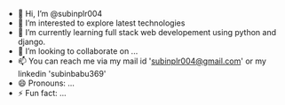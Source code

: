 - 👋 Hi, I’m @subinplr004
- 👀 I’m interested to explore latest technologies
- 🌱 I’m currently learning full stack web developement using python and django.
- 💞️ I’m looking to collaborate on ...
- 📫 You can reach me via my mail id 'subinplr004@gmail.com' or my linkedin 'subinbabu369'
- 😄 Pronouns: ...
- ⚡ Fun fact: ...

<!---
subinplr004/subinplr004 is a ✨ special ✨ repository because its `README.md` (this file) appears on your GitHub profile.
You can click the Preview link to take a look at your changes.
--->
